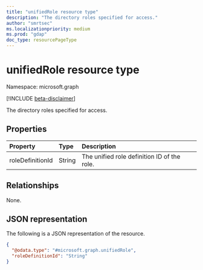 ```yaml
---
title: "unifiedRole resource type"
description: "The directory roles specified for access."
author: "smrtsec"
ms.localizationpriority: medium
ms.prod: "gdap"
doc_type: resourcePageType
---
```


# unifiedRole resource type
Namespace: microsoft.graph

[!INCLUDE [beta-disclaimer](../../includes/beta-disclaimer.md)]

The directory roles specified for access.

## Properties
|Property|Type|Description|
|:---|:---|:---|
|roleDefinitionId|String|The unified role definition ID of the role.|

## Relationships
None.

## JSON representation
The following is a JSON representation of the resource.
<!-- {
  "blockType": "resource",
  "@odata.type": "microsoft.graph.unifiedRole"
}
-->
``` json
{
  "@odata.type": "#microsoft.graph.unifiedRole",
  "roleDefinitionId": "String"
}
```

